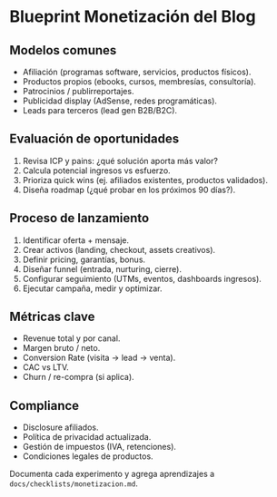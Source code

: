 # Blueprint Monetización del Blog

## Modelos comunes
- Afiliación (programas software, servicios, productos físicos).
- Productos propios (ebooks, cursos, membresías, consultoría).
- Patrocinios / publirreportajes.
- Publicidad display (AdSense, redes programáticas).
- Leads para terceros (lead gen B2B/B2C).

## Evaluación de oportunidades
1. Revisa ICP y pains: ¿qué solución aporta más valor?
2. Calcula potencial ingresos vs esfuerzo.
3. Prioriza quick wins (ej. afiliados existentes, productos validados).
4. Diseña roadmap (¿qué probar en los próximos 90 días?).

## Proceso de lanzamiento
1. Identificar oferta + mensaje.
2. Crear activos (landing, checkout, assets creativos).
3. Definir pricing, garantías, bonus.
4. Diseñar funnel (entrada, nurturing, cierre).
5. Configurar seguimiento (UTMs, eventos, dashboards ingresos).
6. Ejecutar campaña, medir y optimizar.

## Métricas clave
- Revenue total y por canal.
- Margen bruto / neto.
- Conversion Rate (visita → lead → venta).
- CAC vs LTV.
- Churn / re-compra (si aplica).

## Compliance
- Disclosure afiliados.
- Política de privacidad actualizada.
- Gestión de impuestos (IVA, retenciones).
- Condiciones legales de productos.

Documenta cada experimento y agrega aprendizajes a `docs/checklists/monetizacion.md`.
